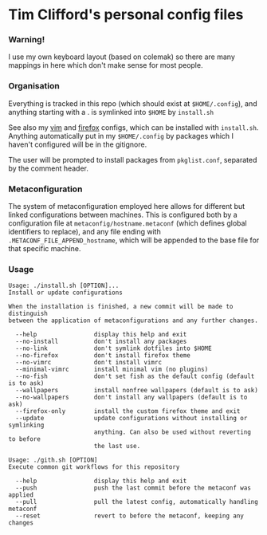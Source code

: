 # Tim Clifford's personal config files

### Warning!

I use my own keyboard layout (based on colemak) so there are many mappings in
here which don't make sense for most people.

### Organisation

Everything is tracked in this repo (which should exist at `$HOME/.config`), and
anything starting with a . is symlinked into `$HOME` by `install.sh`

See also my [vim](https://github.com/tim-clifford/vimrc) and
[firefox](https://github.com/tim-clifford/minimal-functional-firefox-dracula)
configs, which can be installed with `install.sh`. Anything automatically put
in my `$HOME/.config` by packages which I haven't configured will be in the
gitignore.

The user will be prompted to install packages from `pkglist.conf`, separated
by the comment header.

### Metaconfiguration

The system of metaconfiguration employed here allows for different but linked
configurations between machines. This is configured both by a configuration
file at `metaconfig/hostname.metaconf` (which defines global identifiers to
replace), and any file ending with `.METACONF_FILE_APPEND_hostname`, which will
be appended to the base file for that specific machine.

### Usage

```
Usage: ./install.sh [OPTION]...
Install or update configurations

When the installation is finished, a new commit will be made to distinguish
between the application of metaconfigurations and any further changes.

  --help                display this help and exit
  --no-install          don't install any packages
  --no-link             don't symlink dotfiles into $HOME
  --no-firefox          don't install firefox theme
  --no-vimrc            don't install vimrc
  --minimal-vimrc       install minimal vim (no plugins)
  --no-fish             don't set fish as the default config (default is to ask)
  --wallpapers          install nonfree wallpapers (default is to ask)
  --no-wallpapers       don't install any wallpapers (default is to ask)
  --firefox-only        install the custom firefox theme and exit
  --update              update configurations without installing or symlinking
                        anything. Can also be used without reverting to before
                        the last use.
```
```
Usage: ./gith.sh [OPTION]
Execute common git workflows for this repository

  --help                display this help and exit
  --push                push the last commit before the metaconf was applied
  --pull                pull the latest config, automatically handling metaconf
  --reset               revert to before the metaconf, keeping any changes
```
